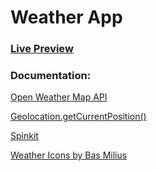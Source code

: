 # Weather App

### [ Live Preview ]()

### Documentation: 
[Open Weather Map API](https://openweathermap.org/)

[Geolocation.getCurrentPosition()](https://developer.mozilla.org/es/docs/Web/API/Geolocation/getCurrentPosition)

[Spinkit](https://tobiasahlin.com/spinkit/)

[Weather Icons by Bas Milius](https://basmilius.github.io/weather-icons/index-fill.html)